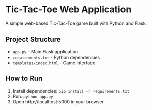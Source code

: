 # Tic-Tac-Toe Web Application

A simple web-based Tic-Tac-Toe game built with Python and Flask.

## Project Structure
- `app.py` - Main Flask application
- `requirements.txt` - Python dependencies
- `templates/index.html` - Game interface

## How to Run
1. Install dependencies: `pip install -r requirements.txt`
2. Run: `python app.py`
3. Open http://localhost:5000 in your browser

